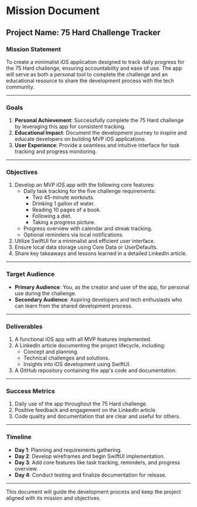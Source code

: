 # Mission Document

## Project Name: 75 Hard Challenge Tracker

### Mission Statement
To create a minimalist iOS application designed to track daily progress for the 75 Hard challenge, ensuring accountability and ease of use. The app will serve as both a personal tool to complete the challenge and an educational resource to share the development process with the tech community.

---

### Goals
1. **Personal Achievement**: Successfully complete the 75 Hard challenge by leveraging this app for consistent tracking.
2. **Educational Impact**: Document the development journey to inspire and educate developers on building MVP iOS applications.
3. **User Experience**: Provide a seamless and intuitive interface for task tracking and progress monitoring.

---

### Objectives
1. Develop an MVP iOS app with the following core features:
   - Daily task tracking for the five challenge requirements:
     - Two 45-minute workouts.
     - Drinking 1 gallon of water.
     - Reading 10 pages of a book.
     - Following a diet.
     - Taking a progress picture.
   - Progress overview with calendar and streak tracking.
   - Optional reminders via local notifications.
2. Utilize SwiftUI for a minimalist and efficient user interface.
3. Ensure local data storage using Core Data or UserDefaults.
4. Share key takeaways and lessons learned in a detailed LinkedIn article.

---

### Target Audience
- **Primary Audience**: You, as the creator and user of the app, for personal use during the challenge.
- **Secondary Audience**: Aspiring developers and tech enthusiasts who can learn from the shared development process.

---

### Deliverables
1. A functional iOS app with all MVP features implemented.
2. A LinkedIn article documenting the project lifecycle, including:
   - Concept and planning.
   - Technical challenges and solutions.
   - Insights into iOS development using SwiftUI.
3. A GitHub repository containing the app's code and documentation.

---

### Success Metrics
1. Daily use of the app throughout the 75 Hard challenge.
2. Positive feedback and engagement on the LinkedIn article.
3. Code quality and documentation that are clear and useful for others.

---

### Timeline
- **Day 1**: Planning and requirements gathering.
- **Day 2**: Develop wireframes and begin SwiftUI implementation.
- **Day 3**: Add core features like task tracking, reminders, and progress overview.
- **Day 4**: Conduct testing and finalize documentation for release.

---

This document will guide the development process and keep the project aligned with its mission and objectives.


